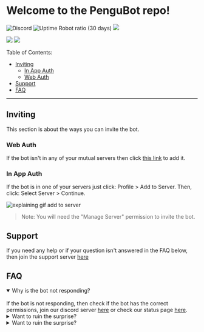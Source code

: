 # Welcome to the PenguBot repo!
![Discord](https://img.shields.io/discord/969904857265897512)
![Uptime Robot ratio (30 days)](https://img.shields.io/uptimerobot/ratio/m790877470-8d9040f287acc964d2717ab2)
![](https://img.shields.io/github/issues/pengu-bot/pengu-bot)

![](https://dcbadge.vercel.app/api/shield/904658397268414485?bot=true&style=flat)
![](https://dcbadge.vercel.app/api/shield/710738214000001075?style=flat)


Table of Contents:
* [Inviting](/profile/README.md#inviting)
  * [In App Auth](/profile/README.md#in-app-auth)
  * [Web Auth](/profile/README.md#in-app-auth)
* [Support](/profile/README.md#support)
* [FAQ](/profile/README.md#faq)
____

## Inviting
This section is about the ways you can invite the bot.

### Web Auth
If the bot isn't in any of your mutual servers then click [this link](https://discord.com/api/oauth2/authorize?client_id=904658397268414485&permissions=415361355201&scope=applications.commands%20bot) to add it.

### In App Auth
If the bot is in one of your servers just click: Profile > Add to Server. Then, click: Select Server > Continue.

![explaining gif add to server](https://user-images.githubusercontent.com/79271647/165992984-f57d34b6-6d6e-47d4-9a34-3c25fe4527e5.gif)

> Note: You will need the "Manage Server" permission to invite the bot.


## Support
If you need any help or if your question isn't answered in the FAQ below, then join the support server [here](https://discord.gg/qW9mktKVBQ)

## FAQ
<details open>
<summary>Why is the bot not responding?</summary>
<br>
If the bot is not responding, then check if the bot has the correct permissions, join our discord server <a href="https://discord.gg/qW9mktKVBQ">here</a> or check our status page <a href="https://pengu-bot.github.io/status/">here</a>.
</details>
<details>
<summary>Want to ruin the surprise?</summary>
<br>
Well, you asked for it!
</details>
<details>
<summary>Want to ruin the surprise?</summary>
<br>
Well, you asked for it!
</details>
